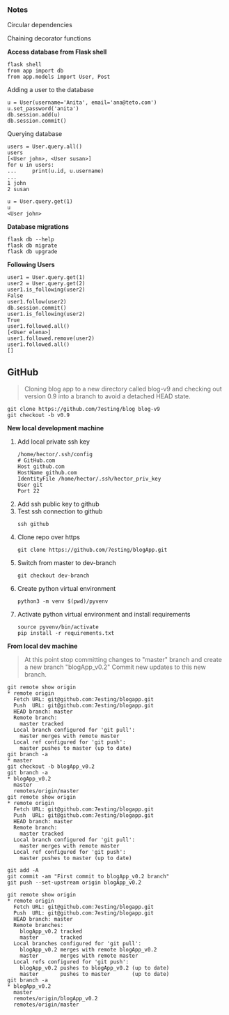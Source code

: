 ### Notes

Circular dependencies

Chaining decorator functions

**Access database from Flask shell**
```
flask shell
from app import db
from app.models import User, Post
```
Adding a user to the database
```
u = User(username='Anita', email='ana@teto.com')
u.set_password('anita')
db.session.add(u)
db.session.commit()
```
Querying database
```
users = User.query.all()
users
[<User john>, <User susan>]
for u in users:
...     print(u.id, u.username)
...
1 john
2 susan

u = User.query.get(1)
u
<User john>
```
**Database migrations**
```
flask db --help
flask db migrate
flask db upgrade
```
**Following Users**
```
user1 = User.query.get(1)
user2 = User.query.get(2)
user1.is_following(user2)
False
user1.follow(user2)
db.session.commit()
user1.is_following(user2)
True
user1.followed.all()
[<User elena>]
user1.followed.remove(user2)
user1.followed.all()
[]
```

## GitHub
>Cloning blog app to a new directory called blog-v9
and checking out version 0.9 into a branch to avoid a detached HEAD state.
```
git clone https://github.com/7esting/blog blog-v9
git checkout -b v0.9
```

**New local development machine**
1. Add local private ssh key
    ```
    /home/hector/.ssh/config
    # GitHub.com
    Host github.com
    HostName github.com
    IdentityFile /home/hector/.ssh/hector_priv_key
    User git
    Port 22
    ```
2. Add ssh public key to github
3. Test ssh connection to github
    ```
    ssh github
    ```
4. Clone repo over https
    ```
    git clone https://github.com/7esting/blogApp.git
    ```
5. Switch from master to dev-branch
    ```
    git checkout dev-branch
    ```
6. Create python virtual environment
    ```
    python3 -m venv $(pwd)/pyvenv
    ```
7. Activate python virtual environment and install requirements
    ```
    source pyvenv/bin/activate
    pip install -r requirements.txt
    ```


**From local dev machine**
>At this point stop committing changes to "master" branch and create a new branch
"blogApp_v0.2"  Commit new updates to this new branch.
```
git remote show origin
* remote origin
  Fetch URL: git@github.com:7esting/blogapp.git
  Push  URL: git@github.com:7esting/blogapp.git
  HEAD branch: master
  Remote branch:
    master tracked
  Local branch configured for 'git pull':
    master merges with remote master
  Local ref configured for 'git push':
    master pushes to master (up to date)
git branch -a
* master
git checkout -b blogApp_v0.2
git branch -a
* blogApp_v0.2
  master
  remotes/origin/master
git remote show origin
* remote origin
  Fetch URL: git@github.com:7esting/blogapp.git
  Push  URL: git@github.com:7esting/blogapp.git
  HEAD branch: master
  Remote branch:
    master tracked
  Local branch configured for 'git pull':
    master merges with remote master
  Local ref configured for 'git push':
    master pushes to master (up to date)

git add -A
git commit -am "First commit to blogApp_v0.2 branch"
git push --set-upstream origin blogApp_v0.2

git remote show origin
* remote origin
  Fetch URL: git@github.com:7esting/blogapp.git
  Push  URL: git@github.com:7esting/blogapp.git
  HEAD branch: master
  Remote branches:
    blogApp_v0.2 tracked
    master       tracked
  Local branches configured for 'git pull':
    blogApp_v0.2 merges with remote blogApp_v0.2
    master       merges with remote master
  Local refs configured for 'git push':
    blogApp_v0.2 pushes to blogApp_v0.2 (up to date)
    master       pushes to master       (up to date)
git branch -a
* blogApp_v0.2
  master
  remotes/origin/blogApp_v0.2
  remotes/origin/master
```